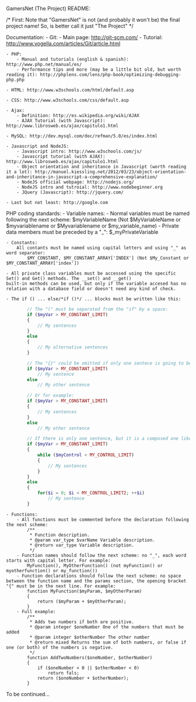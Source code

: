 GamersNet (The Project) README:

/*
First: Note that "GamersNet" is not (and probably it won't be) the final project name!
So, is better call it just "The Project"
*/

Documentation:
    - Git:
        - Main page: http://git-scm.com/
        - Tutorial: http://www.vogella.com/articles/Git/article.html

    - PHP:
        - Manual and tutorials (english & spanish): http://www.php.net/manual/es/
        - Performance tips and more (may be a little bit old, but worth reading it): http://phplens.com/lens/php-book/optimizing-debugging-php.php

    - HTML: http://www.w3schools.com/html/default.asp

    - CSS: http://www.w3schools.com/css/default.asp

    - Ajax:
        - Definition: http://es.wikipedia.org/wiki/AJAX
        - AJAX Tutorial (with Javascript): http://www.librosweb.es/ajax/capitulo1.html
    
    - MySQL: http://dev.mysql.com/doc/refman/5.0/es/index.html

    - Javascript and NodeJS:
        - Javascript intro: http://www.w3schools.com/js/
        - Javascript tutorial (with AJAX): http://www.librosweb.es/ajax/capitulo1.html
        - Object orientation and inheritance in Javascript (worth reading it a lot): http://manuel.kiessling.net/2012/03/23/object-orientation-and-inheritance-in-javascript-a-comprehensive-explanation/
        - NodeJS official webpage: http://nodejs.org/
        - NodeJS intro and tutroial: http://www.nodebeginner.org
        - JQuery (Javascript): http://jquery.com/

    - Last but not least: http://google.com

PHP coding standards:
    - Variable names:
        - Normal variables must be named following the next scheme:
            $myVariableName (Not $MyVariableName or $myvariablename or $Myvariablename or $my_variable_name)
        - Private data members must be preceded by a "_":
            $_myPrivateVariable

    - Constants:
        All contants must be named using capital letters and using "_" as word separator:
            $MY_CONSTANT, $MY_CONSTANT_ARRAY['INDEX'] (Not $My_Constant or $MY_CONSTANT_ARRAY['index'])

    - All private class variables must be accessed using the specific Set() and Get() methods. The __set() and __get()
    built-in methods can be used, but only if the variable accesed has no relation with a database field or doesn't need any kind of check.

    - The if () ... else/*if ()*/ ... blocks must be written like this:
```php
        // The "(" must be separated from the "if" by a space:
        if ($myVar > MY_CONSTANT_LIMIT)
        {
            // My sentences
        }
        else
        {
            // My alternative sentences
        }

        // The "{}" could be omitted if only one sentece is going to be executed:
        if ($myVar > MY_CONSTANT_LIMIT)
            // My sentence
        else
            // My other sentence

        // Or for example:
        if ($myVar > MY_CONSTANT_LIMIT)
        {
            // My sentences
        }
        else
            // My other sentence

        // If there is only one sentence, but it is a composed one like a loop, the "{}" are a must:
        if ($myVar > MY_CONSTANT_LIMIT)
        {
            while ($myControl < MY_CONTROL_LIMIT)
            {
                // My sentences
            }
        }
        else
        {
            for($i = 0; $i < MY_CONTROL_LIMIT2; ++$i)
                // My sentence
        }
```
    - Functions:
        - All functions must be commented before the declaration following the next scheme:
            /**
             * Function description.
             * @param var_type $varName Variable description.
             * @return var_type Variable description.
             */
        - Function names should follow the next scheme: no "_", each word starts with capital letter. For example:
            MyFunction(), MyOtherFunction() (not myFunction() or myotherfunction() or my_function())
        - Function declarations should follow the next scheme: no space between the function name and the params section, the opening bracket "{" must be in the next line. For example:
            function MyFunction($myParam, $myOtherParam)
            {
                return ($myParam + $myOtherParam);
            }
        - Full example:
            /**
             * Adds two numbers if both are positive.
             * @param integer $oneNumber One of the numbers that must be added
             * @param integer $otherNumber The other number
             * @return mixed Returns the sum of both numbers, or false if one (or both) of the numbers is negative.
             */
            function AddTwoNumbers($oneNumber, $otherNumber)
            {
                if ($oneNumber < 0 || $otherNumber < 0)
                    return fals;
                return ($oneNumber + $otherNumber);
            }

To be continued...
